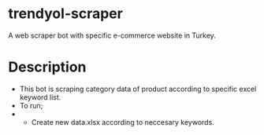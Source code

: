 # trendyol-scraper
A web scraper bot with specific e-commerce website in Turkey. 

# Description
* This bot is scraping category data of product according to specific excel keyword list. 
* To run;
* * Create new data.xlsx according to neccesary keywords.
